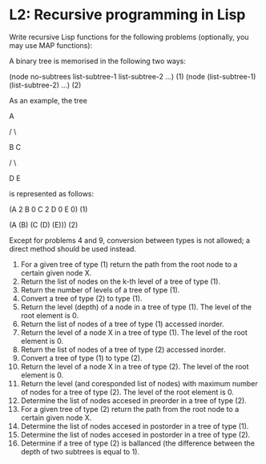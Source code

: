 # L2: Recursive programming in Lisp 	

Write recursive Lisp functions for the following problems (optionally, you may use MAP functions):

A binary tree is memorised in the following two ways:

(node no-subtrees list-subtree-1 list-subtree-2 ...) (1)
(node (list-subtree-1) (list-subtree-2) ...) (2)

As an example, the tree

A

/ \

B C

/ \

D E

is represented as follows:

(A 2 B 0 C 2 D 0 E 0) (1)

(A (B) (C (D) (E))) (2)

Except for problems 4 and 9, conversion between types is not allowed; a direct method should be
used instead.
1. For a given tree of type (1) return the path from the root node to a certain given node X.
2. Return the list of nodes on the k-th level of a tree of type (1).
3. Return the number of levels of a tree of type (1).
4. Convert a tree of type (2) to type (1).
5. Return the level (depth) of a node in a tree of type (1). The level of the root element is 0.
6. Return the list of nodes of a tree of type (1) accessed inorder.
7. Return the level of a node X in a tree of type (1). The level of the root element is 0.
8. Return the list of nodes of a tree of type (2) accessed inorder.
9. Convert a tree of type (1) to type (2).
10. Return the level of a node X in a tree of type (2). The level of the root element is 0.
11. Return the level (and coresponded list of nodes) with maximum number of nodes for a tree of type
(2). The level of the root element is 0.
12. Determine the list of nodes accesed in preorder in a tree of type (2).
13. For a given tree of type (2) return the path from the root node to a certain given node X.
14. Determine the list of nodes accesed in postorder in a tree of type (1).
15. Determine the list of nodes accesed in postorder in a tree of type (2).
16. Determine if a tree of type (2) is ballanced (the difference between the depth of two subtrees is
equal to 1).
